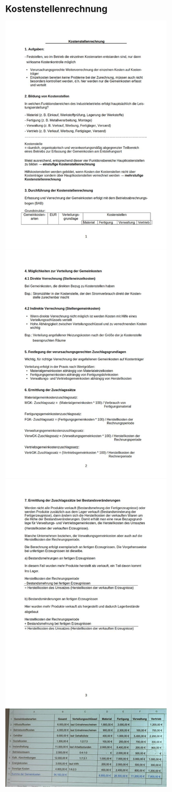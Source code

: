 # Kostenstellenrechnung

![kostenstellenrechnung1](pics/kostenstellenrechnung.jpg)
![kostenstellenrechnung2](pics/kostenstellenrechnung2.jpg)
![kostenstellenrechnung3](pics/kostenstellenrechnung3.jpg)
![Gemeinkostenarten](pics/gemeinkostenarten.jpg)
